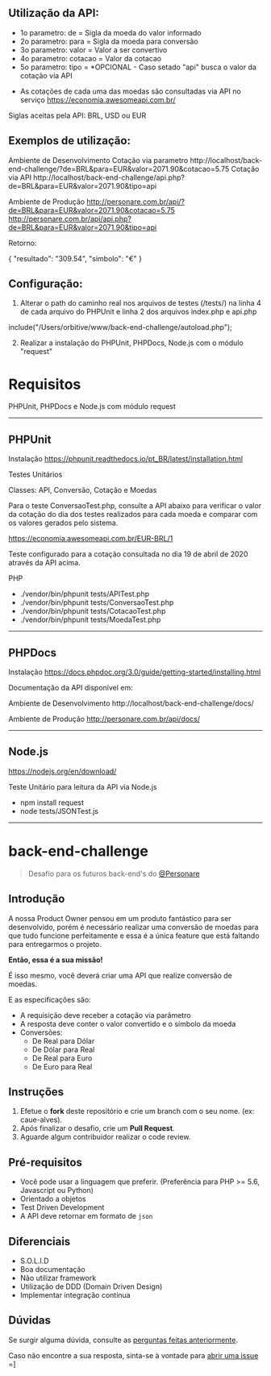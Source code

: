 
## Utilização da API:

- 1o parametro: de      = Sigla da moeda do valor informado
- 2o parametro: para    = Sigla da moeda para conversão
- 3o parametro: valor   = Valor a ser convertivo
- 4o parametro: cotacao = Valor da cotacao
- 5o parametro: tipo    = *OPCIONAL - Caso setado "api" busca o valor da cotação via API

* As cotações de cada uma das moedas são consultadas via API no serviço https://economia.awesomeapi.com.br/

Siglas aceitas pela API: BRL, USD ou EUR

## Exemplos de utilização:

Ambiente de Desenvolvimento
Cotação via parametro
http://localhost/back-end-challenge/?de=BRL&para=EUR&valor=2071.90&cotacao=5.75
Cotação via API
http://localhost/back-end-challenge/api.php?de=BRL&para=EUR&valor=2071.90&tipo=api

Ambiente de Produção
http://personare.com.br/api/?de=BRL&para=EUR&valor=2071.90&cotacao=5.75
http://personare.com.br/api/api.php?de=BRL&para=EUR&valor=2071.90&tipo=api

Retorno:

{
  "resultado": "309.54",
  "simbolo": "€"
}

## Configuração:

1) Alterar o path do caminho real nos arquivos de testes (/tests/) na linha 4 de cada arquivo do PHPUnit e linha 2 dos arquivos index.php e api.php

include("/Users/orbitive/www/back-end-challenge/autoload.php");

2) Realizar a instalação do PHPUnit, PHPDocs, Node.js com o módulo "request"


# Requisitos

PHPUnit, PHPDocs e Node.js com módulo request

-------------------------------------------

## PHPUnit
Instalação
https://phpunit.readthedocs.io/pt_BR/latest/installation.html

Testes Unitários

Classes: API, Conversão, Cotação e Moedas

Para o teste ConversaoTest.php, consulte a API abaixo para verificar o valor da cotação do dia dos testes realizados para cada moeda e comparar com os valores gerados pelo sistema.

https://economia.awesomeapi.com.br/EUR-BRL/1

Teste configurado para a cotação consultada no dia 19 de abril de 2020 através da API acima.

PHP
- ./vendor/bin/phpunit tests/APITest.php
- ./vendor/bin/phpunit tests/ConversaoTest.php
- ./vendor/bin/phpunit tests/CotacaoTest.php
- ./vendor/bin/phpunit tests/MoedaTest.php

-------------------------------------------

## PHPDocs

Instalação
https://docs.phpdoc.org/3.0/guide/getting-started/installing.html

Documentação da API disponível em:

Ambiente de Desenvolvimento
http://localhost/back-end-challenge/docs/

Ambiente de Produção
http://personare.com.br/api/docs/

-------------------------------------------

## Node.js 
https://nodejs.org/en/download/

Teste Unitário para leitura da API via Node.js

- npm install request
- node tests/JSONTest.js

-------------------------------------------















# back-end-challenge

> Desafio para os futuros back-end's do [@Personare](https://github.com/Personare)

## Introdução

A nossa Product Owner pensou em um produto fantástico para ser desenvolvido, porém é necessário realizar uma conversão de moedas para que tudo funcione perfeitamente e essa é a única feature que está faltando para entregarmos o projeto.

**Então, essa é a sua missão!**

É isso mesmo, você deverá criar uma API que realize conversão de moedas. 

E as especificações são:

- A requisição deve receber a cotação via parâmetro
- A resposta deve conter o valor convertido e o símbolo da moeda
- Conversões:
    - De Real para Dólar
    - De Dólar para Real
    - De Real para Euro
    - De Euro para Real

## Instruções

1. Efetue o **fork** deste repositório e crie um branch com o seu nome. (ex: caue-alves).
2. Após finalizar o desafio, crie um **Pull Request**.
3. Aguarde algum contribuidor realizar o code review.

## Pré-requisitos

- Você pode usar a linguagem que preferir. (Preferência para PHP >= 5.6, Javascript ou Python)
- Orientado a objetos
- Test Driven Development
- A API deve retornar em formato de `json`

## Diferenciais

- S.O.L.I.D
- Boa documentação
- Não utilizar framework
- Utilização de DDD (Domain Driven Design)
- Implementar integração contínua

## Dúvidas

Se surgir alguma dúvida, consulte as [perguntas feitas anteriormente](https://github.com/Personare/back-end-challenge/labels/question).

Caso não encontre a sua resposta, sinta-se à vontade para [abrir uma issue](https://github.com/Personare/back-end-challenge/issues/new) =]
